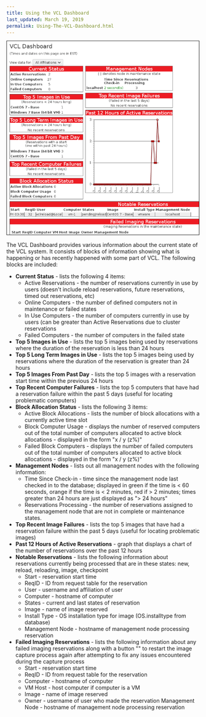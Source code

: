 ```yaml
---
title: Using the VCL Dashboard
last_updated: March 19, 2019
permalink: Using-The-VCL-Dashboard.html
---
```


<img src="images/image2017-2-24 15_34_47.png" width="500" border="1">


The VCL Dashboard provides various information about the current state of the VCL system. It consists of blocks of information showing what is happening or has recently happened with some part of VCL. The following blocks are included:

* **Current Status** - lists the following 4 items:
    * Active Reservations - the number of reservations currently in use by users (doesn't include reload reservations, future reservations, timed out reservations, etc)
    * Online Computers - the number of defined computers not in maintenance or failed states
    * In Use Computers - the number of computers currently in use by users (can be greater than Active Reservations due to cluster reservations
    * Failed Computers - the number of computers in the failed state
* **Top 5 Images in Use** - lists the top 5 images being used by reservations where the duration of the reservation is less than 24 hours
* **Top 5 Long Term Images in Use** - lists the top 5 images being used by reservations where the duration of the reservation is greater than 24 hours
* **Top 5 Images From Past Day** - lists the top 5 images with a reservation start time within the previous 24 hours
* **Top Recent Computer Failures** - lists the top 5 computers that have had a reservation failure within the past 5 days (useful for locating problematic computers)
* **Block Allocation Status** - lists the following 3 items:
    * Active Block Allocations - lists the number of block allocations with a currently active time slot
    * Block Computer Usage - displays the number of reserved computers out of the total number of computers allocated to active block allocations - displayed in the form "x / y (z%)"
    * Failed Block Computers - displays the number of failed computers out of the total number of computers allocated to active block allocations - displayed in the form "x / y (z%)"
* **Management Nodes** - lists out all management nodes with the following information:
    * Time Since Check-in - time since the management node last checked in to the database; displayed in green if the time is < 60 seconds, orange if the time is < 2 minutes, red if > 2 minutes; times greater than 24 hours are just displayed as "> 24 hours"
    * Reservations Processing - the number of reservations assigned to the management node that are not in complete or maintenance states.
* **Top Recent Image Failures** - lists the top 5 images that have had a reservation failure within the past 5 days (useful for locating problematic images)
* **Past 12 Hours of Active Reservations** - graph that displays a chart of the number of reservations over the past 12 hours
* **Notable Reservations** - lists the following information about reservations currently being processed that are in these states: new, reload, reloading, image, checkpoint
    * Start - reservation start time
    * ReqID - ID from request table for the reservation
    * User - username and affiliation of user
    * Computer - hostname of computer
    * States - current and last states of reservation
    * Image - name of image reserved
    * Install Type - OS installation type for image (OS.installtype from database)
    * Management Node - hostname of management node processing reservation
* **Failed Imaging Reservations** - lists the following information about any failed imaging reservations along with a button "" to restart the image capture process again after attempting to fix any issues encountered during the capture process
    * Start - reservation start time
    * ReqID - ID from request table for the reservation
    * Computer - hostname of computer
    * VM Host - host computer if computer is a VM
    * Image - name of image reserved
    * Owner - username of user who made the reservation
    Management Node - hostname of management node processing reservation
